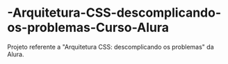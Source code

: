 # -Arquitetura-CSS-descomplicando-os-problemas-Curso-Alura
Projeto referente a  "Arquitetura CSS: descomplicando os problemas" da Alura.
